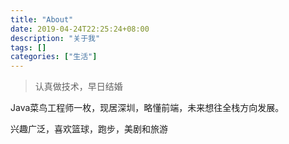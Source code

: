 ```yaml
---
title: "About"
date: 2019-04-24T22:25:24+08:00
description: "关于我"
tags: []
categories: ["生活"]
---
```


> 认真做技术，早日结婚



Java菜鸟工程师一枚，现居深圳，略懂前端，未来想往全栈方向发展。

兴趣广泛，喜欢篮球，跑步，美剧和旅游


